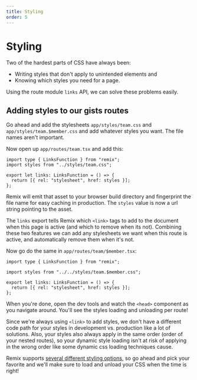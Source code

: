 ```yaml
---
title: Styling
order: 5
---
```


# Styling

Two of the hardest parts of CSS have always been:

- Writing styles that don't apply to unintended elements and
- Knowing which styles you need for a page.

Using the route module `links` API, we can solve these problems easily.

## Adding styles to our gists routes

Go ahead and add the stylesheets `app/styles/team.css` and `app/styles/team.$member.css` and add whatever styles you want. The file names aren't important.

Now open up `app/routes/team.tsx` and add this:

```tsx [1,2]
import type { LinksFunction } from "remix";
import styles from "../styles/team.css";

export let links: LinksFunction = () => {
  return [{ rel: "stylesheet", href: styles }];
};
```

Remix will emit that asset to your browser build directory and fingerprint the file name for easy caching in production. The `styles` value is now a url string pointing to the asset.

The `links` export tells Remix which `<link>` tags to add to the document when this page is active (and which to remove when its not). Combining these two features we can add any stylesheets we want when this route is active, and automatically remove them when it's not.

Now go do the same in `app/routes/team/$member.tsx`:

```tsx [3,5-7]
import type { LinksFunction } from "remix";

import styles from "../../styles/team.$member.css";

export let links: LinksFunction = () => {
  return [{ rel: "stylesheet", href: styles }];
};
```

When you're done, open the dev tools and watch the `<head>` component as you navigate around. You'll see the styles loading and unloading per route!

Since we're always using `<link>` to add styles, we don't have a different code path for your styles in development vs. production like a lot of solutions. Also, your styles also always apply in the same order (order of your nested routes), so your dynamic style loading isn't at risk of applying in the wrong order like some dynamic css loading techniques cause.

Remix supports [several different styling options](../../styling/), so go ahead and pick your favorite and we'll make sure to load and unload your CSS when the time is right!
